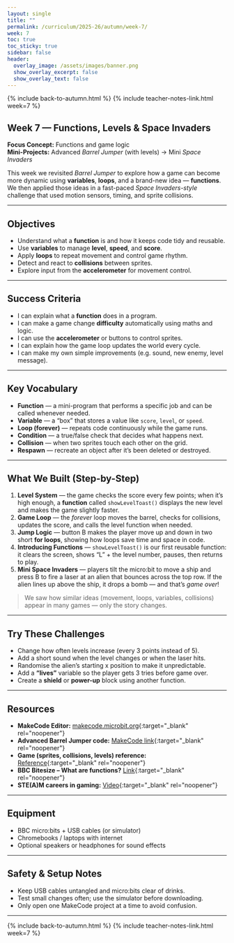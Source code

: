 ```yaml
---
layout: single
title: ""
permalink: /curriculum/2025-26/autumn/week-7/
week: 7
toc: true
toc_sticky: true
sidebar: false
header:
  overlay_image: /assets/images/banner.png
  show_overlay_excerpt: false
  show_overlay_text: false
---
```


{% include back-to-autumn.html %}
{% include teacher-notes-link.html week=7 %}

## Week 7 — Functions, Levels & Space Invaders

**Focus Concept:** Functions and game logic  
**Mini-Projects:** Advanced *Barrel Jumper* (with levels) → Mini *Space Invaders*

This week we revisited *Barrel Jumper* to explore how a game can become more dynamic using **variables**, **loops**, and a brand-new idea — **functions**.  
We then applied those ideas in a fast-paced *Space Invaders-style* challenge that used motion sensors, timing, and sprite collisions.

---

## Objectives
- Understand what a **function** is and how it keeps code tidy and reusable.  
- Use **variables** to manage **level**, **speed**, and **score**.  
- Apply **loops** to repeat movement and control game rhythm.  
- Detect and react to **collisions** between sprites.  
- Explore input from the **accelerometer** for movement control.  

---

## Success Criteria
- I can explain what a **function** does in a program.  
- I can make a game change **difficulty** automatically using maths and logic.  
- I can use the **accelerometer** or buttons to control sprites.  
- I can explain how the game loop updates the world every cycle.  
- I can make my own simple improvements (e.g. sound, new enemy, level message).

---

## Key Vocabulary
- **Function** — a mini-program that performs a specific job and can be called whenever needed.  
- **Variable** — a “box” that stores a value like `score`, `level`, or `speed`.  
- **Loop (forever)** — repeats code continuously while the game runs.  
- **Condition** — a true/false check that decides what happens next.  
- **Collision** — when two sprites touch each other on the grid.  
- **Respawn** — recreate an object after it’s been deleted or destroyed.  

---

## What We Built (Step-by-Step)

1. **Level System** — the game checks the score every few points; when it’s high enough, a **function** called `showLevelToast()` displays the new level and makes the game slightly faster.  
2. **Game Loop** — the *forever* loop moves the barrel, checks for collisions, updates the score, and calls the level function when needed.  
3. **Jump Logic** — button B makes the player move up and down in two short **for loops**, showing how loops save time and space in code.  
4. **Introducing Functions** — `showLevelToast()` is our first reusable function: it clears the screen, shows “L” + the level number, pauses, then returns to play.  
5. **Mini Space Invaders** — players tilt the micro:bit to move a ship and press B to fire a laser at an alien that bounces across the top row. If the alien lines up above the ship, it drops a bomb — and that’s *game over*!  

> We saw how similar ideas (movement, loops, variables, collisions) appear in many games — only the story changes.

---

## Try These Challenges
- Change how often levels increase (every 3 points instead of 5).  
- Add a short sound when the level changes or when the laser hits.  
- Randomise the alien’s starting x position to make it unpredictable.  
- Add a **“lives”** variable so the player gets 3 tries before game over.  
- Create a **shield** or **power-up** block using another function.

---

## Resources
- **MakeCode Editor:** [makecode.microbit.org](https://makecode.microbit.org){:target="_blank" rel="noopener"}  
- **Advanced Barrel Jumper code:** [MakeCode link](https://makecode.microbit.org/S50863-44059-71252-00559){:target="_blank" rel="noopener"}  
- **Game (sprites, collisions, levels) reference:** [Reference](https://makecode.microbit.org/reference/game){:target="_blank" rel="noopener"}  
- **BBC Bitesize – What are functions?** [Link](https://www.bbc.co.uk/bitesize/topics/zsjm7ty/articles/zj6rjhv){:target="_blank" rel="noopener"}  
- **STE(A)M careers in gaming:** [Video](https://youtu.be/dzQmbI5LmQI?si=wVgV52gKlP53VUEt){:target="_blank" rel="noopener"}  

---

## Equipment
- BBC micro:bits + USB cables (or simulator)  
- Chromebooks / laptops with internet  
- Optional speakers or headphones for sound effects  

---

## Safety & Setup Notes
- Keep USB cables untangled and micro:bits clear of drinks.  
- Test small changes often; use the simulator before downloading.  
- Only open one MakeCode project at a time to avoid confusion.  

---

{% include back-to-autumn.html %}
{% include teacher-notes-link.html week=7 %}

